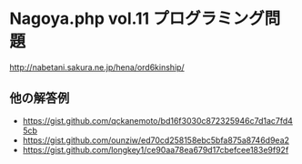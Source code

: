 # Nagoya.php vol.11 プログラミング問題

http://nabetani.sakura.ne.jp/hena/ord6kinship/

## 他の解答例

* https://gist.github.com/qckanemoto/bd16f3030c872325946c7d1ac7fd45cb
* https://gist.github.com/ounziw/ed70cd258158ebc5bfa875a8746d9ea2
* https://gist.github.com/longkey1/ce90aa78ea679d17cbefcee183e9f92f
